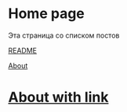 # Home page

Эта страница со списком постов

[README](README.md)

[About](about.md)

# [About with link](about.md)